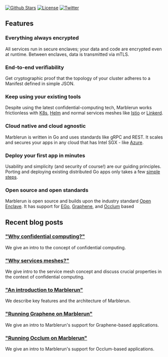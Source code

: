 <div class="shields">

[![Github Stars](https://img.shields.io/github/stars/edgelesssys/marblerun?style=social)](https://github.com/edgelesssys/marblerun)
[![License](https://img.shields.io/github/license/edgelesssys/marblerun?color=blue&label=It%27s%20open%20source%21)](https://github.com/edgelesssys/marblerun/blob/master/LICENSE)
[![Twitter](https://img.shields.io/twitter/follow/EdgelessSystems?style=social)](https://twitter.com/EdgelessSystems)

</div>


## Features

<div class="feature-frame">
<div class="feature-box">
<div class="feature-content">

### Everything always encrypted

All services run in secure enclaves; your data and code are encrypted even at runtime. Between enclaves, data is transmitted via mTLS.

</div>
</div>

<div class="feature-box">
<div class="feature-content">

### End-to-end verifiability

Get cryptographic proof that the topology of your cluster adheres to a Manifest defined in simple JSON.

</div>
</div>

<div class="feature-box">
<div class="feature-content">

### Keep using your existing tools

Despite using the latest confidential-computing tech, Marblerun works frictionless with [K8s](https://kubernetes.io/), [Helm](https://helm.sh/) and normal services meshes like [Istio](https://istio.io/) or [Linkerd](https://linkerd.io/).

</div>
</div>

<div class="feature-box">
<div class="feature-content">

### Cloud native and cloud agnostic

Marblerun is written in Go and uses standards like gRPC and REST. It scales and secures your apps in any cloud that has Intel SGX - like [Azure](https://azure.microsoft.com/en-us/solutions/confidential-compute/).

</div>
</div>

<div class="feature-box">
<div class="feature-content">

### Deploy your first app in minutes

Usability and simplicity (and security of course!) are our guiding principles. Porting and deploying existing distributed Go apps only takes a few [simple steps](/docs/getting-started/quickstart).

</div>
</div>

<div class="feature-box">
<div class="feature-content">

 ### Open source and open standards

Marblerun is open source and builds upon the industry standard [Open Enclave](https://openenclave.io/sdk/). It has support for [EGo](https://www.ego.dev/), [Graphene](https://github.com/oscarlab/graphene), and [Occlum](https://occlum.io) based

</div>
</div>
</div>

## Recent blog posts

<div class="feature-frame">
<div class="feature-box">
<div class="feature-content">

### ["Why confidential computing?"](https://edgelesssys.medium.com/why-we-need-a-service-mesh-for-confidential-computing-part-1-3-28f4bd6df679)

 We give an intro to the concept of confidential computing.

</div>
</div>

<div class="feature-box">
<div class="feature-content">

### ["Why services meshes?"](https://edgelesssys.medium.com/why-we-need-a-service-mesh-for-confidential-computing-part-2-3-c417fa581ef5)

We give intro to the service mesh concept and discuss crucial properties in the context of confidential computing.

</div>
</div>

<div class="feature-box">
<div class="feature-content">

### ["An introduction to Marblerun"](https://edgelesssys.medium.com/why-we-need-a-service-mesh-for-confidential-computing-part-3-3-ffc00b2c3508)

We describe key features and the architecture of Marblerun.

</div>
</div>

<div class="feature-box">
<div class="feature-content">

### ["Running Graphene on Marblerun"](https://medium.com/edgelesssystems/marblerun-now-supports-graphene-thus-your-favorite-programming-language-a8b8a36787a0)

We give an intro to Marblerun's support for Graphene-based applications.

</div>
</div>

<div class="feature-box">
<div class="feature-content">

### ["Running Occlum on Marblerun"](https://medium.com/edgelesssystems/marblerun-now-supports-occlum-even-more-confidential-computing-at-scale-2f6dd17e00c0)

We give an intro to Marblerun's support for Occlum-based applications.

</div>
</div>
</div>
